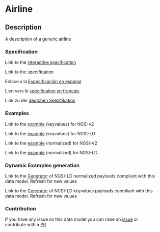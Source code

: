 # Airline

## Description 

A description of a generic airline
### Specification

Link to the [interactive specification](https://swagger.lab.fiware.org/?url=https://github.com/smart-data-models/dataModel.Aeronautics/blob/master/Airline/swagger.yaml)

Link to the [specification](https://github.com/smart-data-models/dataModel.Aeronautics/blob/master/Airline/doc/spec.md)

Enlace a la [Especificación en español](https://github.com/smart-data-models/dataModel.Aeronautics/blob/master/Airline/doc/spec_ES.md)

Lien vers le [spécification en français](https://github.com/smart-data-models/dataModel.Aeronautics/blob/master/Airline/doc/spec_FR.md)

Link zu der [deutchen Spezifikation](https://github.com/smart-data-models/dataModel.Aeronautics/blob/master/Airline/doc/spec_DE.md)
### Examples

Link to the [example](https://github.com/smart-data-models/dataModel.Aeronautics/blob/master/Airline/examples/example.json) (keyvalues) for NGSI v2

Link to the [example](https://github.com/smart-data-models/dataModel.Aeronautics/blob/master/Airline/examples/example.jsonld) (keyvalues) for NGSI-LD

Link to the [example](https://github.com/smart-data-models/dataModel.Aeronautics/blob/master/Airline/examples/example-normalized.json) (normalized) for NGSI-V2

Link to the [example](https://github.com/smart-data-models/dataModel.Aeronautics/blob/master/Airline/examples/example-normalized.jsonld) (normalized) for NGSI-LD
### Dynamic Examples generation

Link to the [Generator](https://smartdatamodels.org/extra/ngsi-ld_generator_v0.92.php?schemaUrl=https://raw.githubusercontent.com/smart-data-models/dataModel.Aeronautics/master/Airline/schema.json&email=info@smartdatamodels.org) of NGSI-LD normalized payloads compliant with this data model. Refresh for new values

Link to the [Generator](https://smartdatamodels.org/extra/ngsi-ld_generator_keyvalues_v0.92.php?schemaUrl=https://raw.githubusercontent.com/smart-data-models/dataModel.Aeronautics/master/Airline/schema.json&email=info@smartdatamodels.org) of NGSI-LD keyvalues payloads compliant with this data model. Refresh for new values
### Contribution

 If you have any issue on this data model you can raise an [issue](https://github.com/smart-data-models/dataModel.Aeronautics/issues)  or contribute with a [PR](https://github.com/smart-data-models/dataModel.Aeronautics/pulls)